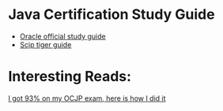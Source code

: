 # Java Certification Study Guide

* [Oracle official study guide](https://docs.oracle.com/javase/tutorial/extra/certification/index.html)
* [Scjp tiger guide ](http://java.boot.by/scjp-tiger/)


# Interesting Reads:
[I got 93% on my OCJP exam, here is how I did it ](https://dandydev.net/blog/i-got-93-on-my-ocjp-exam-here-is-how-i-did-it#.WlOQD62Hf2E)
